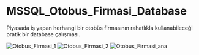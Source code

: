 # MSSQL_Otobus_Firmasi_Database
Piyasada iş yapan herhangi bir otobüs firmasının rahatlıkla kullanabileceği pratik bir database çalışması.

![Otobus_Firmasi_1](https://user-images.githubusercontent.com/129404140/235294308-a351996c-c6ba-4a22-8c7b-298b002d4aa6.jpg)
![Otobus_Firmasi_2](https://user-images.githubusercontent.com/129404140/235294319-642550f8-8105-4acb-9be4-25283235b37b.jpg)
![Otobus_Firmasi_ana](https://user-images.githubusercontent.com/129404140/235294322-c8e7c0e9-36bb-4458-85b5-c247012bd6fb.jpg)
